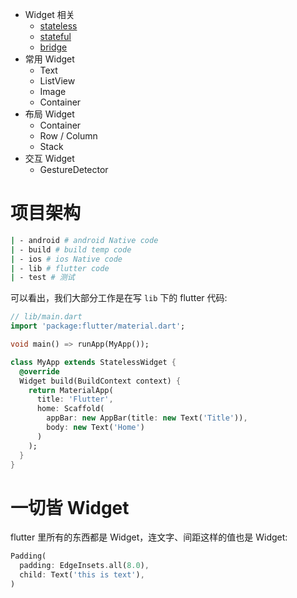 * Widget 相关
  * [stateless](./statelesswidget.md)
  * [stateful](./statefulwidget.md)
  * [bridge](./bridge.md)
* 常用 Widget
  * Text
  * ListView
  * Image
  * Container
* 布局 Widget
  * Container
  * Row / Column
  * Stack
* 交互 Widget
  * GestureDetector


# 项目架构

```bash
| - android # android Native code
| - build # build temp code
| - ios # ios Native code
| - lib # flutter code
| - test # 测试
```

可以看出，我们大部分工作是在写 `lib` 下的 flutter 代码:

```dart
// lib/main.dart
import 'package:flutter/material.dart';

void main() => runApp(MyApp());

class MyApp extends StatelessWidget {
  @override
  Widget build(BuildContext context) {
    return MaterialApp(
      title: 'Flutter',
      home: Scaffold(
        appBar: new AppBar(title: new Text('Title')),
        body: new Text('Home')
      )
    );
  }
}
```

# 一切皆 Widget

flutter 里所有的东西都是 Widget，连文字、间距这样的值也是 Widget:

```dart
Padding(
  padding: EdgeInsets.all(8.0),
  child: Text('this is text'),
)
```

